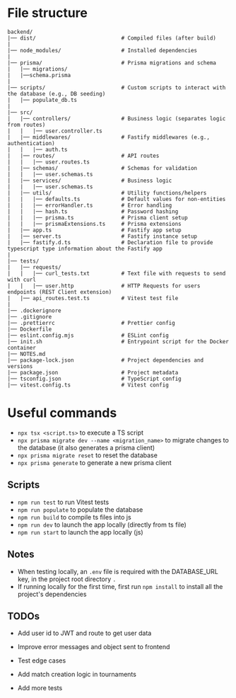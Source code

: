 # File structure

```
backend/
|── dist/                           # Compiled files (after build)
|
|── node_modules/                   # Installed dependencies
|
|── prisma/                         # Prisma migrations and schema
|   |── migrations/
|   |──schema.prisma
|
|── scripts/                        # Custom scripts to interact with the database (e.g., DB seeding)
|   |── populate_db.ts
|
|── src/
|   |── controllers/                # Business logic (separates logic from routes)
|   |   |── user.controller.ts
|   |── middlewares/                # Fastify middlewares (e.g., authentication)
|   |   |── auth.ts
|   |── routes/                     # API routes
|   |   |── user.routes.ts
|   |── schemas/                    # Schemas for validation
|   |   |── user.schemas.ts
|   |── services/                   # Business logic
|   |   |── user.schemas.ts
|   |── utils/                      # Utility functions/helpers
|   |   |── defaults.ts             # Default values for non-entities
|   |   |── errorHandler.ts         # Error handling
|   |   |── hash.ts                 # Password hashing
|   |   |── prisma.ts               # Prisma client setup
|   |   |── prismaExtensions.ts     # Prisma extensions
|   |── app.ts                      # Fastify app setup
|   |── server.ts                   # Fastify instance setup
|   |── fastify.d.ts                # Declaration file to provide typescript type information about the Fastify app
|
|── tests/
|   |── requests/
|   |   |── curl_tests.txt          # Text file with requests to send with curl
|   |   |── user.http               # HTTP Requests for users endpoints (REST Client extension)
|   |── api_routes.test.ts          # Vitest test file
|
|── .dockerignore
|── .gitignore
|── .prettierrc                     # Prettier config
|── Dockerfile
|── eslint.config.mjs               # ESLint config
|── init.sh                         # Entrypoint script for the Docker container
|── NOTES.md
|── package-lock.json               # Project dependencies and versions
|── package.json                    # Project metadata
|── tsconfig.json                   # TypeScript config
|── vitest.config.ts                # Vitest config
```

# Useful commands

- `npx tsx <script.ts>` to execute a TS script
- `npx prisma migrate dev --name <migration_name>` to migrate changes to the database (it also generates a prisma client)
- `npx prisma migrate reset` to reset the database
- `npx prisma generate` to generate a new prisma client

## Scripts
- `npm run test` to run Vitest tests
- `npm run populate` to populate the database
- `npm run build` to compile ts files into js
- `npm run dev` to launch the app locally (directly from ts file)
- `npm run start` to launch the app locally (js)

## Notes

- When testing locally, an `.env` file is required with the DATABASE_URL key, in the project root directory `.`
- If running locally for the first time, first run `npm install` to install all the project's dependencies

## TODOs

- Add user id to JWT and route to get user data
- Improve error messages and object sent to frontend

- Test edge cases
- Add match creation logic in tournaments
- Add more tests